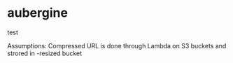 # aubergine
test

Assumptions: Compressed URL is done through Lambda on S3 buckets and strored in -resized bucket
